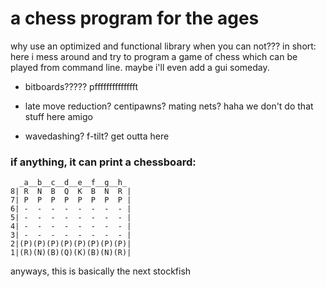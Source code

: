 # a chess program for the ages
why use an optimized and functional library when you can not??? in short: here i mess around and try to program a game of chess which can be played from command line. maybe i'll even add a gui someday.

* bitboards????? pfffffffffffffft

* late move reduction? centipawns? mating nets? haha we don't do that stuff here amigo

* wavedashing? f-tilt? get outta here

### if anything, it can print a chessboard:
```
  _a__b__c__d__e__f__g__h_
8| R  N  B  Q  K  B  N  R |
7| P  P  P  P  P  P  P  P |
6| -  -  -  -  -  -  -  - |
5| -  -  -  -  -  -  -  - |
4| -  -  -  -  -  -  -  - |
3| -  -  -  -  -  -  -  - |
2|(P)(P)(P)(P)(P)(P)(P)(P)|
1|(R)(N)(B)(Q)(K)(B)(N)(R)|
```
  
anyways, this is basically the next stockfish
